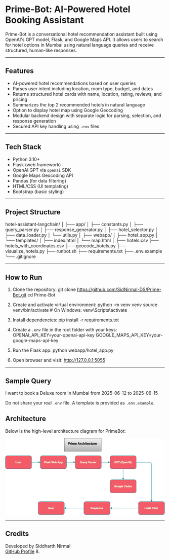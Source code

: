 # Prime-Bot: AI-Powered Hotel Booking Assistant

Prime-Bot is a conversational hotel recommendation assistant built using OpenAI's GPT model, Flask, and Google Maps API. It allows users to search for hotel options in Mumbai using natural language queries and receive structured, human-like responses.

---

## Features

- AI-powered hotel recommendations based on user queries
- Parses user intent including location, room type, budget, and dates
- Returns structured hotel cards with name, location, rating, reviews, and pricing
- Summarizes the top 2 recommended hotels in natural language
- Option to display hotel map using Google Geocoding
- Modular backend design with separate logic for parsing, selection, and response generation
- Secured API key handling using `.env` files

---

## Tech Stack

- Python 3.10+
- Flask (web framework)
- OpenAI GPT via `openai` SDK
- Google Maps Geocoding API
- Pandas (for data filtering)
- HTML/CSS (UI templating)
- Bootstrap (basic styling)

---

## Project Structure

hotel-assistant-langchain/
│
├── app/
│   ├── constants.py
│   ├── query_parser.py
│   ├── response_generator.py
│   ├── hotel_selector.py
│   ├── data_loader.py
│   └── utils.py
│
├── webapp/
│   ├── hotel_app.py
│   └── templates/
│       ├── index.html
│       └── map.html
│
├── hotels.csv
├── hotels_with_coordinates.csv
├── geocode_hotels.py
├── visualize_hotels.py
├── runbot.sh
├── requirements.txt
├── .env.example
└── .gitignore


---

## How to Run

1. Clone the repository:
git clone https://github.com/SidNirmal-DS/Prime-Bot.git
cd Prime-Bot

2. Create and activate virtual environment:
python -m venv venv
source venv/bin/activate   # On Windows: venv\Scripts\activate

3. Install dependencies:
pip install -r requirements.txt

4. Create a `.env` file in the root folder with your keys:
OPENAI_API_KEY=your-openai-api-key
GOOGLE_MAPS_API_KEY=your-google-maps-api-key

5. Run the Flask app:
python webapp/hotel_app.py

6. Open browser and visit:
http://127.0.0.1:5055

---

## Sample Query
I want to book a Deluxe room in Mumbai from 2025-06-12 to 2025-06-15

Do not share your real `.env` file. A template is provided as `.env.example`.

## Architecture

Below is the high-level architecture diagram for PrimeBot:

![Architecture Diagram](prime_architecture.png)

---
## Credits

Developed by Siddharth Nirmal  
[GitHub Profile](https://github.com/SidNirmal-DS)
8. 

